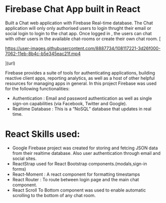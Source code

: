 #  Firebase Chat App built  in React

Built a Chat web application with Firebase Real-time database. The Chat application will only only authorised users to login thrught their email or social login to login to the chat app. Once logged in , the users can chat with other users in the available chat-rooms or create their own chat room. 
[

https://user-images.githubusercontent.com/8887734/108117221-3d26f000-7062-11eb-8b4c-b5e345eac21f.mp4

](url)

 Firebase provides a suite of tools for authenticating applications, building reactive client apps, reporting analytics, as well as a host of other helpful resources for managing apps in general. In this project Firebase was used for the following functionalities:

- Authentication : Email and password authentication as well as single sign-on capabilities (via Facebook, Twitter and Google).
- Realtime Database : This is a “NoSQL” database that updates in real time.

# React Skills used:
- Google Firebase project was created for storing and fetcing JSON data from their realtime database. Also user authentication through email and social sites.
- ReactStrap used for React Bootstrap components.(modals,sign-in forms)
- React-Moment : A react component for formatting timestamps
- React Router : To route between login page and the main chat component.
- React Scroll To Bottom component was used to enable automatic scrolling to the bottom of any chat room.

